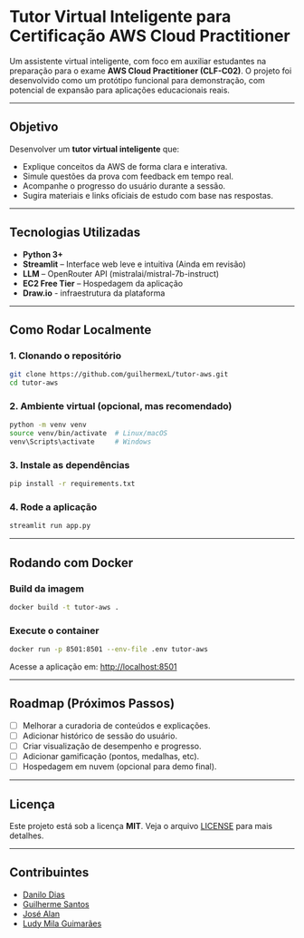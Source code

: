 # Tutor Virtual Inteligente para Certificação AWS Cloud Practitioner

Um assistente virtual inteligente, com foco em auxiliar estudantes na preparação para o exame **AWS Cloud Practitioner (CLF-C02)**. O projeto foi desenvolvido como um protótipo funcional para demonstração, com potencial de expansão para aplicações educacionais reais.

---

## Objetivo

Desenvolver um **tutor virtual inteligente** que:

* Explique conceitos da AWS de forma clara e interativa.
* Simule questões da prova com feedback em tempo real.
* Acompanhe o progresso do usuário durante a sessão.
* Sugira materiais e links oficiais de estudo com base nas respostas.

---

## Tecnologias Utilizadas

* **Python 3+**
* **Streamlit** – Interface web leve e intuitiva (Ainda em revisão)
* **LLM** – OpenRouter API (mistralai/mistral-7b-instruct)
* **EC2 Free Tier** – Hospedagem da aplicação
* **Draw.io** - infraestrutura da plataforma

---

## Como Rodar Localmente

### 1. Clonando o repositório

```bash
git clone https://github.com/guilhermexL/tutor-aws.git
cd tutor-aws
```

### 2. Ambiente virtual (opcional, mas recomendado)

```bash
python -m venv venv
source venv/bin/activate  # Linux/macOS
venv\Scripts\activate     # Windows
```

### 3. Instale as dependências

```bash
pip install -r requirements.txt
```

### 4. Rode a aplicação

```bash
streamlit run app.py
```

---

## Rodando com Docker

### Build da imagem

```bash
docker build -t tutor-aws .
```

### Execute o container

```bash
docker run -p 8501:8501 --env-file .env tutor-aws
```

Acesse a aplicação em: [http://localhost:8501](http://localhost:8501)

---

## Roadmap (Próximos Passos)

* [ ] Melhorar a curadoria de conteúdos e explicações.
* [ ] Adicionar histórico de sessão do usuário.
* [ ] Criar visualização de desempenho e progresso.
* [ ] Adicionar gamificação (pontos, medalhas, etc).
* [ ] Hospedagem em nuvem (opcional para demo final).

---

## Licença

Este projeto está sob a licença **MIT**. Veja o arquivo [LICENSE](./assets/LICENSE) para mais detalhes.

---

## Contribuintes

* [Danilo Dias](https://www.linkedin.com/in/danilo-dias-biodev/)
* [Guilherme Santos](https://www.linkedin.com/in/guilhermee-santos)
* [José Alan](https://www.linkedin.com/in/alan-pires-engenharia/)
* [Ludy Mila Guimarães](https://www.linkedin.com/in/ludymilaguimar%C3%A3es13/)